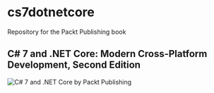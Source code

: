 # cs7dotnetcore
Repository for the Packt Publishing book
## C# 7 and .NET Core: Modern Cross-Platform Development, Second Edition

![C# 7 and .NET Core by Packt Publishing](https://www.packtpub.com/sites/default/files/B06126_0.png)
